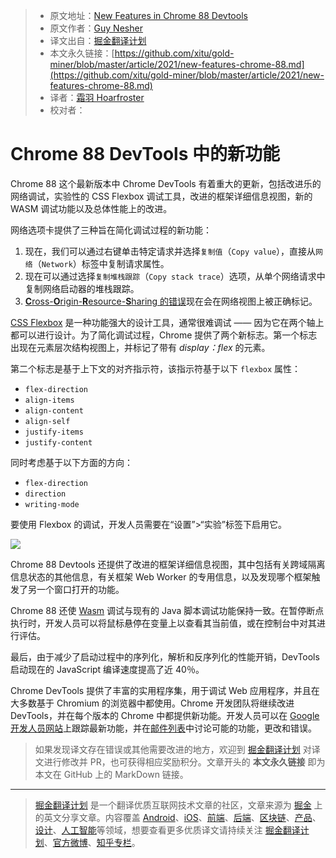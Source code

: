 > * 原文地址：[New Features in Chrome 88 Devtools](https://www.infoq.com/news/2021/03/new-features-chrome-88/?topicPageSponsorship=eb89fa44-b190-43ef-87d0-4bc8727e7413)
> * 原文作者：[Guy Nesher](https://www.infoq.com/profile/Guy-Nesher/)
> * 译文出自：[掘金翻译计划](https://github.com/xitu/gold-miner)
> * 本文永久链接：[https://github.com/xitu/gold-miner/blob/master/article/2021/new-features-chrome-88.md](https://github.com/xitu/gold-miner/blob/master/article/2021/new-features-chrome-88.md)
> * 译者：[霜羽 Hoarfroster](https://github.com/PassionPenguin)
> * 校对者：

# Chrome 88 DevTools 中的新功能

Chrome 88 这个最新版本中 Chrome DevTools 有着重大的更新，包括改进乐的网络调试，实验性的 CSS Flexbox 调试工具，改进的框架详细信息视图，新的 WASM 调试功能以及总体性能上的改进。

网络选项卡提供了三种旨在简化调试过程的新功能：

1. 现在，我们可以通过右键单击特定请求并选择`复制值`（`Copy value`），直接从`网络`（`Network`）标签中复制请求属性。
2. 现在可以通过选择`复制堆栈跟踪`（`Copy stack trace`）选项，从单个网络请求中复制网络启动器的堆栈跟踪。
3. [**C**ross-**O**rigin-**R**esource-**S**haring 的错误](https://developer.mozilla.org/zh-CN/docs/Web/HTTP/CORS/Errors)现在会在网络视图上被正确标记。

[CSS Flexbox](https://developer.mozilla.org/en-US/docs/Learn/CSS/CSS_layout/Flexbox) 是一种功能强大的设计工具，通常很难调试 —— 因为它在两个轴上都可以进行设计。为了简化调试过程，Chrome 提供了两个新标志。第一个标志出现在元素层次结构视图上，并标记了带有 *display：flex* 的元素。

第二个标志是基于上下文的对齐指示符，该指示符基于以下 `flexbox` 属性：

* `flex-direction`
* `align-items`
* `align-content`
* `align-self`
* `justify-items`
* `justify-content`

同时考虑基于以下方面的方向：

* `flex-direction`
* `direction`
* `writing-mode`

要使用 Flexbox 的调试，开发人员需要在“设置”>“实验”标签下启用它。

![](https://res.infoq.com/news/2021/03/new-features-chrome-88/en/resources/113-flex-debugging-1614281700033.png)

Chrome 88 Devtools 还提供了改进的框架详细信息视图，其中包括有关跨域隔离信息状态的其他信息，有关框架 Web Worker 的专用信息，以及发现哪个框架触发了另一个窗口打开的功能。

Chrome 88 还使 [Wasm](https://developer.mozilla.org/zh-CN/docs/WebAssembly) 调试与现有的 Java 脚本调试功能保持一致。在暂停断点执行时，开发人员可以将鼠标悬停在变量上以查看其当前值，或在控制台中对其进行评估。

最后，由于减少了启动过程中的序列化，解析和反序列化的性能开销，DevTools 启动现在的 JavaScript 编译速度提高了近 40％。

Chrome DevTools 提供了丰富的实用程序集，用于调试 Web 应用程序，并且在大多数基于 Chromium 的浏览器中都使用。Chrome 开发团队将继续改进 DevTools，并在每个版本的 Chrome 中都提供新功能。开发人员可以在 [Google 开发人员网站](https://developers.google.com/web/updates/tags/devtools)上跟踪最新功能，并在[邮件列表](https://groups.google.com/forum/#!forum/google-chrome-developer-tools)中讨论可能的功能，更改和错误。

> 如果发现译文存在错误或其他需要改进的地方，欢迎到 [掘金翻译计划](https://github.com/xitu/gold-miner) 对译文进行修改并 PR，也可获得相应奖励积分。文章开头的 **本文永久链接** 即为本文在 GitHub 上的 MarkDown 链接。

---

> [掘金翻译计划](https://github.com/xitu/gold-miner) 是一个翻译优质互联网技术文章的社区，文章来源为 [掘金](https://juejin.im) 上的英文分享文章。内容覆盖 [Android](https://github.com/xitu/gold-miner#android)、[iOS](https://github.com/xitu/gold-miner#ios)、[前端](https://github.com/xitu/gold-miner#前端)、[后端](https://github.com/xitu/gold-miner#后端)、[区块链](https://github.com/xitu/gold-miner#区块链)、[产品](https://github.com/xitu/gold-miner#产品)、[设计](https://github.com/xitu/gold-miner#设计)、[人工智能](https://github.com/xitu/gold-miner#人工智能)等领域，想要查看更多优质译文请持续关注 [掘金翻译计划](https://github.com/xitu/gold-miner)、[官方微博](http://weibo.com/juejinfanyi)、[知乎专栏](https://zhuanlan.zhihu.com/juejinfanyi)。
